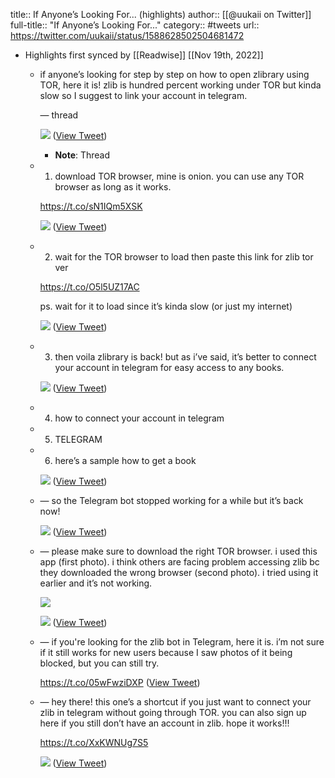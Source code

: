 title:: If Anyone’s Looking For... (highlights)
author:: [[@uukaii on Twitter]]
full-title:: "If Anyone’s Looking For..."
category:: #tweets
url:: https://twitter.com/uukaii/status/1588628502504681472

- Highlights first synced by [[Readwise]] [[Nov 19th, 2022]]
	- if anyone’s looking for step by step on how to open zlibrary using TOR, here it is! zlib is hundred percent working under TOR but kinda slow so I suggest to link your account in telegram.
	  
	  — thread 
	  
	  ![](https://pbs.twimg.com/media/FgvxMwRaMAAnwCb.jpg) ([View Tweet](https://twitter.com/uukaii/status/1588628502504681472))
		- **Note**: Thread
	- 1. download TOR browser, mine is onion. you can use any TOR browser as long as it works. 
	  
	  https://t.co/sN1IQm5XSK 
	  
	  ![](https://pbs.twimg.com/media/FgvxyzJakAEp2LO.jpg) ([View Tweet](https://twitter.com/uukaii/status/1588629154752524288))
	- 2. wait for the TOR browser to load then paste this link for zlib tor ver
	  
	  https://t.co/O5l5UZ17AC
	  
	  ps. wait for it to load since it’s kinda slow (or just my internet) 
	  
	  ![](https://pbs.twimg.com/media/FgvyszDacAA1JLh.jpg) ([View Tweet](https://twitter.com/uukaii/status/1588630150627065856))
	- 3. then voila zlibrary is back! but as i’ve said, it’s better to connect your account in telegram for easy access to any books. 
	  
	  ![](https://pbs.twimg.com/media/FgvzbzXacAEFbvB.jpg) ([View Tweet](https://twitter.com/uukaii/status/1588630957363716096))
	- 4. how to connect your account in telegram
	- 5. TELEGRAM
	- 6. here’s a sample how to get a book 
	  
	  ![](https://pbs.twimg.com/media/Fgv4metagAAMAGr.jpg) ([View Tweet](https://twitter.com/uukaii/status/1588636641031499776))
	- — so the Telegram bot stopped working for a while but it’s back now! 
	  
	  ![](https://pbs.twimg.com/media/Fgwy_vzacAAAJmo.jpg) ([View Tweet](https://twitter.com/uukaii/status/1588700852872966144))
	- — please make sure to download the right TOR browser. i used this app (first photo). i think others are facing problem accessing zlib bc they downloaded the wrong browser (second photo). i tried using it earlier and it’s not working. 
	  
	  ![](https://pbs.twimg.com/media/FgxTbG-aAAAgnHN.jpg) 
	  
	  ![](https://pbs.twimg.com/media/FgxTbHAaMAIs0-K.jpg) ([View Tweet](https://twitter.com/uukaii/status/1588736499990007812))
	- — if you're looking for the zlib bot in Telegram, here it is. i’m not sure if it still works for new users because I saw photos of it being blocked, but you can still try.
	  
	  https://t.co/05wFwziDXP ([View Tweet](https://twitter.com/uukaii/status/1589325855956029440))
	- — hey there! this one’s a shortcut if you just want to connect your zlib in telegram without going through TOR. you can also sign up here if you still don’t have an account in zlib. hope it works!!!
	  
	  https://t.co/XxKWNUg7S5 
	  
	  ![](https://pbs.twimg.com/media/Fg52OUJUYAAON2q.jpg) ([View Tweet](https://twitter.com/uukaii/status/1589337713161146370))